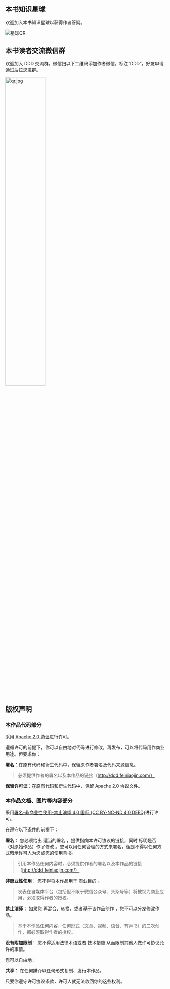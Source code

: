 #

## 本书知识星球

欢迎加入本书知识星球以获得作者答疑。

![星球QR](https://s1.ax1x.com/2023/04/15/p9p2mKP.jpg)

## 本书读者交流微信群

欢迎加入 DDD 交流群。微信扫以下二维码添加作者微信，标注“DDD”，好友申请通过后拉您进群。

<img src="/images/0/qr.jpg" width="50%" height="50%" alt="qr.jpg"/>

## 版权声明

### 本作品代码部分

采用 [Apache 2.0 协议](https://www.apache.org/licenses/LICENSE-2.0)进行许可。

遵循许可的前提下，你可以自由地对代码进行修改，再发布，可以将代码用作商业用途。但要求你：

**署名**：在原有代码和衍生代码中，保留原作者署名及代码来源信息。

> 必须提供作者的署名以及本作品的链接（http://ddd.feiniaojin.com/）

**保留许可证**：在原有代码和衍生代码中，保留 Apache 2.0 协议文件。

### 本作品文档、图片等内容部分

采用[署名-非商业性使用-禁止演绎 4.0 国际 (CC BY-NC-ND 4.0 DEED)](https://creativecommons.org/licenses/by-nc-nd/4.0/deed.zh-hans)进行许可。

在遵守以下条件的前提下：

**署名**： 您必须给出 适当的署名 ，提供指向本许可协议的链接，同时 标明是否（对原始作品）作了修改 。您可以用任何合理的方式来署名，但是不得以任何方式暗示许可人为您或您的使用背书。

> 引用本作品任何内容时，必须提供作者的署名以及本作品的链接（http://ddd.feiniaojin.com/）

**非商业性使用**： 您不得将本作品用于 商业目的 。

> 发表在自媒体平台（包括但不限于微信公众号、头条号等）将被视为商业应用，必须取得作者的授权。

**禁止演绎**： 如果您 再混合、转换、或者基于该作品创作 ，您不可以分发修改作品。

> 基于本作品任何内容、任何形式（文章、视频、语音、有声书）的二次创作，都必须取得作者的授权。

**没有附加限制**： 您不得适用法律术语或者 技术措施 从而限制其他人做许可协议允许的事情。

您可以自由地：

**共享**： 在任何媒介以任何形式复制、发行本作品。

只要你遵守许可协议条款，许可人就无法收回你的这些权利。
